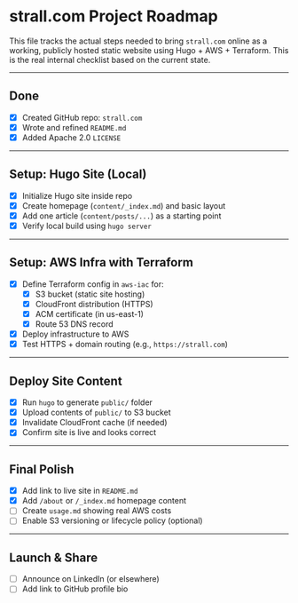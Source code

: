 # strall.com Project Roadmap

This file tracks the actual steps needed to bring `strall.com` online as a working, publicly hosted static website using Hugo + AWS + Terraform. This is the real internal checklist based on the current state.

---

## Done

- [x] Created GitHub repo: `strall.com`
- [x] Wrote and refined `README.md`
- [x] Added Apache 2.0 `LICENSE`

---

## Setup: Hugo Site (Local)

- [x] Initialize Hugo site inside repo
- [x] Create homepage (`content/_index.md`) and basic layout
- [x] Add one article (`content/posts/...`) as a starting point
- [x] Verify local build using `hugo server`

---

## Setup: AWS Infra with Terraform

- [x] Define Terraform config in `aws-iac` for:
  - [x] S3 bucket (static site hosting)
  - [x] CloudFront distribution (HTTPS)
  - [x] ACM certificate (in us-east-1)
  - [x] Route 53 DNS record
- [x] Deploy infrastructure to AWS
- [x] Test HTTPS + domain routing (e.g., `https://strall.com`)

---

## Deploy Site Content

- [x] Run `hugo` to generate `public/` folder
- [x] Upload contents of `public/` to S3 bucket
- [x] Invalidate CloudFront cache (if needed)
- [x] Confirm site is live and looks correct

---

## Final Polish

- [x] Add link to live site in `README.md`
- [x] Add `/about` or `/_index.md` homepage content
- [ ] Create `usage.md` showing real AWS costs
- [ ] Enable S3 versioning or lifecycle policy (optional)

---

## Launch & Share

- [ ] Announce on LinkedIn (or elsewhere)
- [ ] Add link to GitHub profile bio
